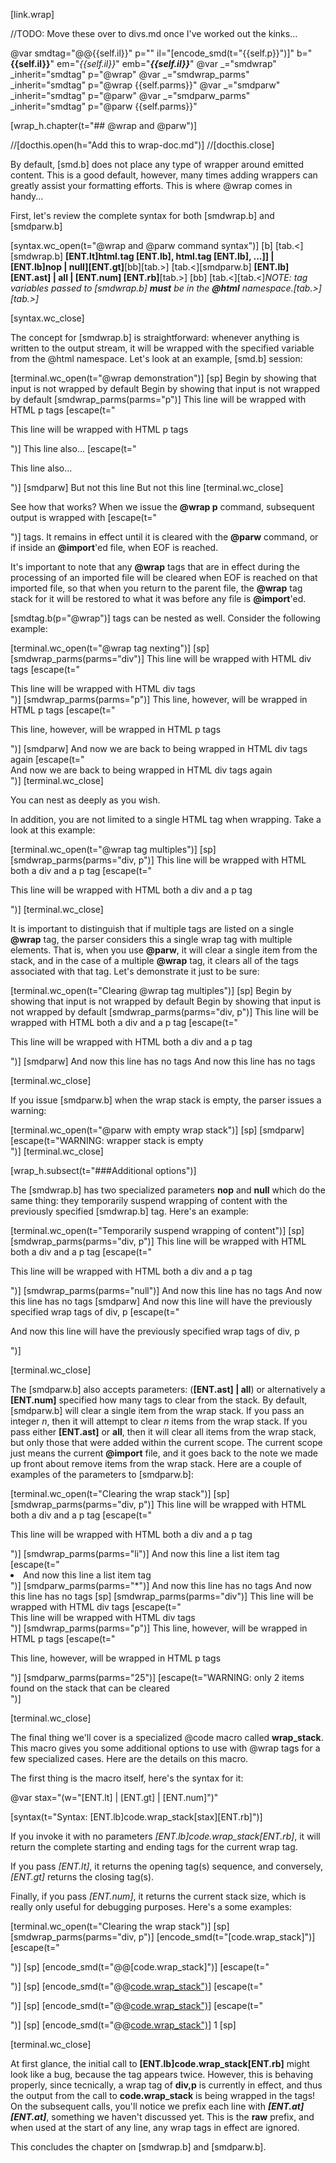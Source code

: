 [link.wrap]

//TODO: Move these over to divs.md once I've worked out the kinks...

@var smdtag="@@{{self.il}}" p="" il="[encode_smd(t=\"{{self.p}}\")]" b="**{{self.il}}**" em="*{{self.il}}*" emb="***{{self.il}}***"
@var _="smdwrap" _inherit="smdtag" p="@wrap"
@var _="smdwrap_parms" _inherit="smdtag" p="@wrap {{self.parms}}"
@var _="smdparw" _inherit="smdtag" p="@parw"
@var _="smdparw_parms" _inherit="smdtag" p="@parw {{self.parms}}"


[wrap_h.chapter(t="## @wrap and @parw")]

//[docthis.open(h="Add this to wrap-doc.md")]
//[docthis.close]


By default, [smd.b] does not place any type of wrapper around emitted content. This is a good default, however, many times adding wrappers can greatly assist your formatting efforts. This is where @wrap comes in handy...

First, let's review the complete syntax for both [smdwrap.b] and [smdparw.b]

[syntax.wc_open(t="@wrap and @parw command syntax")]
    [b]
    [tab.<][smdwrap.b] **[ENT.lt]html.tag [ENT.lb], html.tag [ENT.lb], ...]] | [ENT.lb]nop | null][ENT.gt]**[bb][tab.>]
    [tab.<][smdparw.b] **[ENT.lb][ENT.ast] | all | [ENT.num] [ENT.rb]**[tab.>]
    [bb]
    [tab.<][tab.<]*NOTE: tag variables passed to [smdwrap.b] **must** be in the **@html** namespace.[tab.>][tab.>]*

    
[syntax.wc_close]

The concept for [smdwrap.b] is straightforward: whenever anything is written to the output stream, it will be wrapped with the specified variable from the @html namespace. Let's look at an example, [smd.b] session:

[terminal.wc_open(t="@wrap demonstration")]
[sp]
Begin by showing that input is not wrapped by default
Begin by showing that input is not wrapped by default
[smdwrap_parms(parms="p")]
This line will be wrapped with HTML p tags
[escape(t="<p>This line will be wrapped with HTML p tags</p>")]
This line also...
[escape(t="<p>This line also...</p>")]
[smdparw]
But not this line
But not this line
[terminal.wc_close]

See how that works? When we issue the **@wrap p** command, subsequent output is wrapped with [escape(t="<p></p>")] tags. It remains in effect until it is cleared with the **@parw** command, or if inside an **@import**'ed file, when EOF is reached.

It's important to note that any **@wrap** tags that are in effect during the processing of an imported file will be cleared when EOF is reached on that imported file, so that when you return to the parent file, the **@wrap** tag stack for it will be restored to what it was before any file is **@import**'ed.

[smdtag.b(p="@wrap")] tags can be nested as well. Consider the following example:

[terminal.wc_open(t="@wrap tag nexting")]
[sp]
[smdwrap_parms(parms="div")]
This line will be wrapped with HTML div tags
[escape(t="<div>This line will be wrapped with HTML div tags</div>")]
[smdwrap_parms(parms="p")]
This line, however, will be wrapped in HTML p tags
[escape(t="<p>This line, however, will be wrapped in HTML p tags</p>")]
[smdparw]
And now we are back to being wrapped in HTML div tags again
[escape(t="<div>And now we are back to being wrapped in HTML div tags again</div>")]
[terminal.wc_close]

You can nest as deeply as you wish.

In addition, you are not limited to a single HTML tag when wrapping. Take a look at this example:

[terminal.wc_open(t="@wrap tag multiples")]
[sp]
[smdwrap_parms(parms="div, p")]
This line will be wrapped with HTML both a div and a p tag
[escape(t="<div><p>This line will be wrapped with HTML both a div and a p tag</p></div>")]
[terminal.wc_close]

It is important to distinguish that if multiple tags are listed on a single **@wrap** tag, the parser considers this a single wrap tag with multiple elements. That is, when you use **@parw**, it will clear a single item from the stack, and in the case of a multiple **@wrap** tag, it clears all of the tags associated with that tag. Let's demonstrate it just to be sure:

[terminal.wc_open(t="Clearing @wrap tag multiples")]
[sp]
Begin by showing that input is not wrapped by default
Begin by showing that input is not wrapped by default
[smdwrap_parms(parms="div, p")]
This line will be wrapped with HTML both a div and a p tag
[escape(t="<div><p>This line will be wrapped with HTML both a div and a p tag</p></div>")]
[smdparw]
And now this line has no tags
And now this line has no tags

[terminal.wc_close]

If you issue [smdparw.b] when the wrap stack is empty, the parser issues a warning:

[terminal.wc_open(t="@parw with empty wrap stack")]
[sp]
[smdparw]
[escape(t="WARNING: wrapper stack is empty<br />")]
[terminal.wc_close]

[wrap_h.subsect(t="###Additional options")]

The [smdwrap.b] has two specialized parameters **nop** and **null** which do the same thing: they temporarily suspend wrapping of content with the previously specified [smdwrap.b] tag. Here's an example:

[terminal.wc_open(t="Temporarily suspend wrapping of content")]
[sp]
[smdwrap_parms(parms="div, p")]
This line will be wrapped with HTML both a div and a p tag
[escape(t="<div><p>This line will be wrapped with HTML both a div and a p tag</p></div>")]
[smdwrap_parms(parms="null")]
And now this line has no tags
And now this line has no tags
[smdparw]
And now this line will have the previously specified wrap tags of div, p
[escape(t="<div><p>And now this line will have the previously specified wrap tags of div, p</p></div>")]

[terminal.wc_close]

The [smdparw.b] also accepts parameters: (**[ENT.ast] | all**) or alternatively a **[ENT.num]** specified how many tags to clear from the stack. By default, [smdparw.b] will clear a single item from the wrap stack. If you pass an integer *n*, then it will attempt to clear *n* items from the wrap stack. If you pass either **[ENT.ast]** or **all**, then it will clear all items from the wrap stack, but only those that were added within the current scope. The current scope just means the current **@import** file, and it goes back to the note we made up front about remove items from the wrap stack. Here are a couple of examples of the parameters to [smdparw.b]:

[terminal.wc_open(t="Clearing the wrap stack")]
[sp]
[smdwrap_parms(parms="div, p")]
This line will be wrapped with HTML both a div and a p tag
[escape(t="<div><p>This line will be wrapped with HTML both a div and a p tag</p></div>")]
[smdwrap_parms(parms="li")]
And now this line a list item tag
[escape(t="<li>And now this line a list item tag</li>")]
[smdparw_parms(parms="*")]
And now this line has no tags
And now this line has no tags
[sp]
[smdwrap_parms(parms="div")]
This line will be wrapped with HTML div tags
[escape(t="<div>This line will be wrapped with HTML div tags</div>")]
[smdwrap_parms(parms="p")]
This line, however, will be wrapped in HTML p tags
[escape(t="<p>This line, however, will be wrapped in HTML p tags</p>")]
[smdparw_parms(parms="25")]
[escape(t="WARNING: only 2 items found on the stack that can be cleared<br />")]

[terminal.wc_close]

The final thing we'll cover is a specialized @code macro called **wrap_stack**. This macro gives you some additional options to use with @wrap tags for a few specialized cases. Here are the details on this macro.

The first thing is the macro itself, here's the syntax for it:

@var stax="(w=\"[ENT.lt] | [ENT.gt] | [ENT.num]\")"

[syntax(t="Syntax: [ENT.lb]code.wrap_stack[stax][ENT.rb]")]

If you invoke it with no parameters *[ENT.lb]code.wrap_stack[ENT.rb]*, it will return the complete starting and ending tags for the current wrap tag. 

If you pass *[ENT.lt]*, it returns the opening tag(s) sequence, and conversely, *[ENT.gt]* returns the closing tag(s).

Finally, if you pass *[ENT.num]*, it returns the current stack size, which is really only useful for debugging purposes. Here's a some examples:

[terminal.wc_open(t="Clearing the wrap stack")]
[sp]
[smdwrap_parms(parms="div, p")]
[encode_smd(t="[code.wrap_stack]")]
[escape(t="<div><p><div><p></p></div></p></div>")]
[sp]
[encode_smd(t="@@[code.wrap_stack]")]
[escape(t="<div><p></p></div>")]
[sp]
[encode_smd(t="@@[code.wrap_stack")](w="[ENT.lt]")]
[escape(t="<div><p>")]
[sp]
[encode_smd(t="@@[code.wrap_stack")](w="[ENT.gt]")]
[escape(t="</p></div>")]
[sp]
[encode_smd(t="@@[code.wrap_stack")](w="[ENT.num]")]
1
[sp]

[terminal.wc_close]

At first glance, the initial call to **[ENT.lb]code.wrap_stack[ENT.rb]** might look like a bug, because the tag appears twice. However, this is behaving properly, since tecnically, a wrap tag of **div,p** is currently in effect, and thus the output from the call to **code.wrap_stack** is being wrapped in the tags! On the subsequent calls, you'll notice we prefix each line with ***[ENT.at][ENT.at]***, something we haven't discussed yet. This is the **raw** prefix, and when used at the start of any line, any wrap tags in effect are ignored.

This concludes the chapter on [smdwrap.b] and [smdparw.b].


